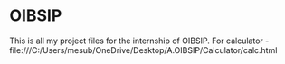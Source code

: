 # OIBSIP
This is all my project files for the internship of OIBSIP.
For calculator - file:///C:/Users/mesub/OneDrive/Desktop/A.OIBSIP/Calculator/calc.html

